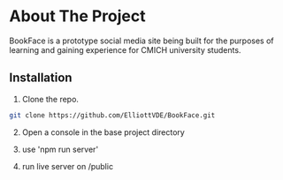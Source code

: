 # About The Project

BookFace is a prototype social media site being built for the purposes of learning and gaining experience for CMICH university students. 

## Installation

1. Clone the repo.
```sh
git clone https://github.com/ElliottVDE/BookFace.git
```

2. Open a console in the base project directory

3. use 'npm run server'

4. run live server on /public